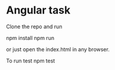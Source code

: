 # Angular task
Clone the repo and run 

npm install
npm run

or just open the index.html in any browser.

To run test
npm test
